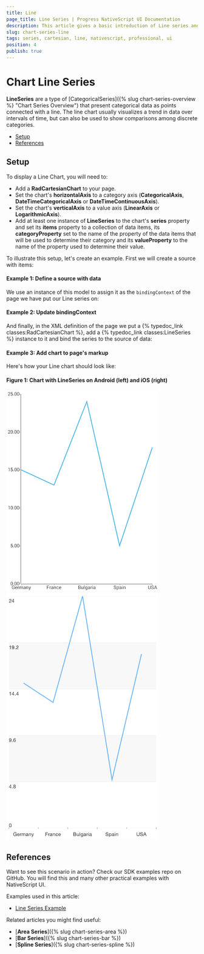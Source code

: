 ```yaml
---
title: Line
page_title: Line Series | Progress NativeScript UI Documentation
description: This article gives a basic introduction of Line series and continues with a sample scenario of how Line series are used.
slug: chart-series-line
tags: series, cartesian, line, nativescript, professional, ui
position: 4
publish: true
---
```


# Chart Line Series

**LineSeries** are a type of [CategoricalSeries]({% slug chart-series-overview %} "Chart Series Overview") that present categorical data as points connected with a line. The line chart usually visualizes a trend in data over intervals of time, but can also be used to show comparisons among discrete categories.

* [Setup](#setup)
* [References](#references)

## Setup

To display a Line Chart, you will need to:
- Add a **RadCartesianChart** to your page.
- Set the chart's **horizontalAxis** to a category axis (**CategoricalAxis**, **DateTimeCategoricalAxis** or **DateTimeContinuousAxis**).
- Set the chart's **verticalAxis** to a value axis (**LinearAxis** or **LogarithmicAxis**).
- Add at least one instance of **LineSeries**  to the chart's **series** property and set its **items** property to a collection of data items, its **categoryProperty** set to the name of the property of the data items that will be used to determine their category and its **valueProperty** to the name of the property used to determine their value.

To illustrate this setup, let's create an example. First we will create a source with items:
 
#### Example 1: Define a source with data
 
<snippet id='categorical-source'/>

We use an instance of this model to assign it as the `bindingContext` of the page we have put our Line series on:

#### Example 2: Update bindingContext

<snippet id='line-series-binding-context'/>

And finally, in the XML definition of the page we put a {% typedoc_link classes:RadCartesianChart %}, add a {% typedoc_link classes:LineSeries %} instance to it and bind the series to the source of data:

#### Example 3: Add chart to page's markup

<snippet id='line-series'/>

Here's how your Line chart should look like:

#### Figure 1: Chart with LineSeries on Android (left) and iOS (right)

![Cartesian chart: Line series](../../../../img/ns_ui/line_series_android.png "Line series on Android.") ![Cartesian chart: Line series](../../../../img/ns_ui/line_series_ios.png "Line series on iOS.")

## References

Want to see this scenario in action?
Check our SDK examples repo on GitHub. You will find this and many other practical examples with NativeScript UI.

Examples used in this article:

* [Line Series Example](https://github.com/NativeScript/nativescript-ui-samples/tree/master/chart/app/examples/series/line)

Related articles you might find useful:

* [**Area Series**]({% slug chart-series-area %})
* [**Bar Series**]({% slug chart-series-bar %})
* [**Spline Series**]({% slug chart-series-spline %})
